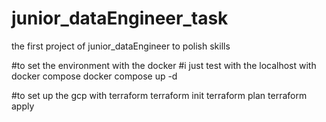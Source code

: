 # junior_dataEngineer_task
the first project of junior_dataEngineer to polish skills 

#to set the environment with the docker
#i just test with the localhost with docker compose
docker compose up -d 

#to set up the gcp with terraform
terraform init
terraform plan
terraform apply
